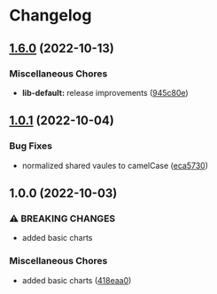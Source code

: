 # Changelog

## [1.6.0](https://github.com/ptonini/helm-charts/compare/service-v1.0.1...service-v1.6.0) (2022-10-13)


### Miscellaneous Chores

* **lib-default:** release improvements ([945c80e](https://github.com/ptonini/helm-charts/commit/945c80ea6026bc9bce7e221c97c343e26793f69f))

## [1.0.1](https://github.com/ptonini/helm-charts/compare/service-v1.0.0...service-v1.0.1) (2022-10-04)


### Bug Fixes

* normalized shared vaules to camelCase ([eca5730](https://github.com/ptonini/helm-charts/commit/eca5730cd50a1cd4b2d8226f54046b0bba4e5a86))

## 1.0.0 (2022-10-03)


### ⚠ BREAKING CHANGES

* added basic charts

### Miscellaneous Chores

* added basic charts ([418eaa0](https://github.com/ptonini/helm-charts/commit/418eaa0d04b5ec8fd2b5f6c664e20fddf9eedb56))
